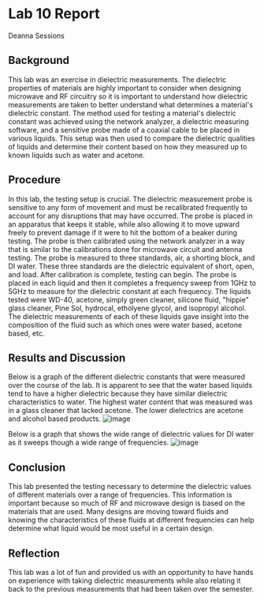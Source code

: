 # Lab 10 Report
Deanna Sessions

## Background
This lab was an exercise in dielectric measurements. The dielectric properties of materials are highly important to consider when designing microwave and RF circuitry so it is important to understand how dielectric measurements are taken to better understand what determines a material's dielectric constant. The method used for testing a material's dielectric constant was achieved using the network analyzer, a dielectric measuring software, and a sensitive probe made of a coaxial cable to be placed in various liquids. This setup was then used to compare the dielectric qualities of liquids and determine their content based on how they measured up to known liquids such as water and acetone.

## Procedure
In this lab, the testing setup is crucial. The dielectric measurement probe is sensitive to any form of movement and must be recalibrated frequently to account for any disruptions that may have occurred. The probe is placed in an apparatus that keeps it stable, while also allowing it to move upward freely  to prevent damage if it were to hit the bottom of a beaker during testing. The probe is then calibrated using the network analyzer in a way that is similar to the calibrations done for microwave circuit and antenna testing. The probe is measured to three standards, air, a shorting block, and DI water. These three standards are the dielectric equivalent of short, open, and load. After calibration is complete, testing can begin. The probe is placed in each liquid and then it completes a frequency sweep from 1GHz to 5GHz to measure for the dielectric constant at each frequency. The liquids tested were WD-40, acetone, simply green cleaner, silicone fluid, "hippie" glass cleaner, Pine Sol, hydrocal, etholyene glycol, and isopropyl alcohol. The dielectric measurements of each of these liquids gave insight into the composition of the fluid such as which ones were water based, acetone based, etc.  

## Results and Discussion
Below is a graph of the different dielectric constants that were measured over the course of the lab. It is apparent to see that the water based liquids tend to have a higher dielectric because they have similar dielectric characteristics to water. The highest water content that was measured was in a glass cleaner that lacked acetone. The lower dielectrics are acetone and alcohol based products.
![image](https://github.com/CourseReps/ECEN452-Spring2016/blob/master/Students/deannasessions/Lab_10/Lab10_dielectrics.png)<br>

Below is a graph that shows the wide range of dielectric values for DI water as it sweeps though a wide range of frequencies.
![image](https://github.com/CourseReps/ECEN452-Spring2016/blob/master/Students/deannasessions/Lab_10/Lab10_DI_water_20MHz_20GHz.png)<br>

## Conclusion
This lab presented the testing necessary to determine the dielectric values of different materials over a range of frequencies. This information is important because so much of RF and microwave design is based on the materials that are used. Many designs are moving toward fluids and knowing the characteristics of these fluids at different frequencies can help determine what liquid would be most useful in a certain design.

## Reflection
This lab was a lot of fun and provided us with an opportunity to have hands on experience with taking dielectric measurements while also relating it back to the previous measurements that had been taken over the semester.
